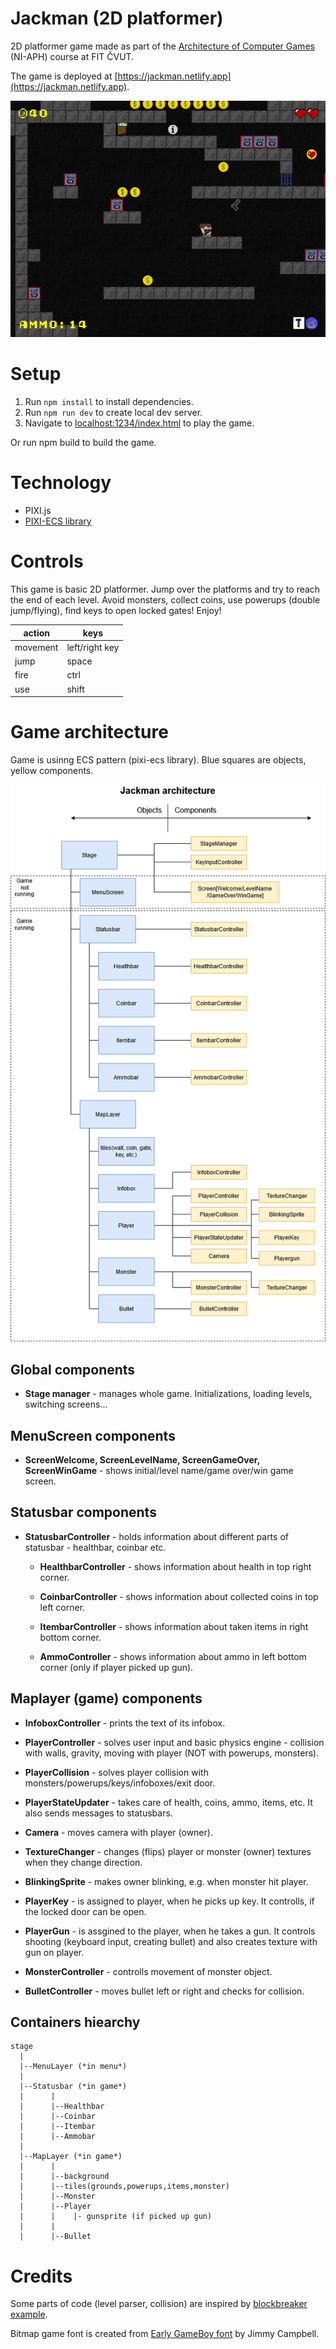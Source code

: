 # Jackman (2D platformer) 

2D platformer game made as part of the [Architecture of Computer Games](https://https://aph.dodo.me/) (NI-APH) course at FIT ČVUT.

The game is deployed at [https://jackman.netlify.app](https://jackman.netlify.app).

![screenshot](./docs/jackman.png)

# Setup
1. Run `npm install` to install dependencies.
2. Run `npm run dev` to create local dev server.
3. Navigate to [localhost:1234/index.html](localhost:1234/index.html) to play the game.

Or run npm build to build the game.

# Technology
 - PIXI.js
 - [PIXI-ECS library](https://aph.dodo.me/docs/ecsdocs)

# Controls
This game is basic 2D platformer. Jump over the platforms and try to reach the end of each level. Avoid monsters, collect coins, use powerups (double jump/flying), find keys to open locked gates! Enjoy!

| action   | keys           |
| -------- | -------------- |
| movement | left/right key |
| jump     | space          |
| fire     | ctrl           |
| use      | shift          |

# Game architecture
Game is usinng ECS pattern (pixi-ecs library). Blue squares are objects, yellow components.

![game architecture diagram](./docs/jackman_architecture.png)

## Global components
  - **Stage manager** - manages whole game. Initializations, loading levels, switching screens...

## MenuScreen components
  - **ScreenWelcome, ScreenLevelName, ScreenGameOver, ScreenWinGame** - shows initial/level name/game over/win game screen.

## Statusbar components
  - **StatusbarController** - holds information about different parts of statusbar - healthbar, coinbar etc.

    - **HealthbarController** - shows information about health in top right corner.

    - **CoinbarController** - shows information about collected coins in top left corner.

    - **ItembarController** - shows information about taken items in right bottom corner.

    - **AmmoController** - shows information about ammo in left bottom corner (only if player picked up gun).

## Maplayer (game) components
  - **InfoboxController** - prints the text of its infobox.

  - **PlayerController** - solves user input and basic physics engine - collision with walls, gravity, moving with player (NOT with powerups, monsters).

  - **PlayerCollision** - solves player collision with monsters/powerups/keys/infoboxes/exit door.

  - **PlayerStateUpdater** - takes care of health, coins, ammo, items, etc. It also sends messages to statusbars.

  - **Camera** - moves camera with player (owner).

  - **TextureChanger** - changes (flips) player or monster (owner) textures when they change direction.

  - **BlinkingSprite** - makes owner blinking, e.g. when monster hit player.

  - **PlayerKey** - is assigned to player, when he picks up key. It controlls, if the locked door can be open.

  - **PlayerGun** - is assgined to the player, when he takes a gun. It controls shooting (keyboard input, creating bullet) and also creates texture with gun on player. 

  - **MonsterController** - controlls movement of monster object.

  - **BulletController** - moves bullet left or right and checks for collision.


## Containers hiearchy
```
stage
  |
  |--MenuLayer (*in menu*)
  |
  |--Statusbar (*in game*)
  |      |
  |      |--Healthbar
  |      |--Coinbar
  |      |--Itembar
  |      |--Ammobar
  | 
  |--MapLayer (*in game*)
  |      |
  |      |--background
  |      |--tiles(grounds,powerups,items,monster)
  |      |--Monster
  |      |--Player
  |      |    |- gunsprite (if picked up gun)
  |      |
  |      |--Bullet
```


# Credits
Some parts of code (level parser, collision) are inspired by [blockbreaker example](https://github.com/dodocloud/games-course/tree/master/examples/src/game_blockbreaker).

Bitmap game font is created from [Early GameBoy font](https://www.dafont.com/early-gameboy.font) by Jimmy Campbell.

